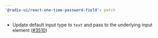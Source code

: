 ```yaml
---
'@radix-ui/react-one-time-password-field': patch
---
```


- Update default input type to `text` and pass to the underlying input element ([#3510](https://github.com/radix-ui/primitives/pull/3510))
